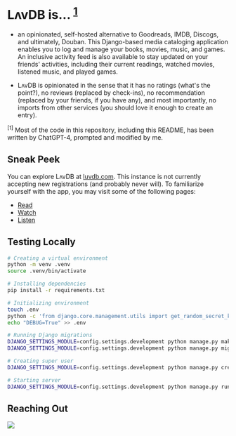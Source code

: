 # LʌvDB is... <sup>[1](#f1)</sup>

- an opinionated, self-hosted alternative to Goodreads, IMDB, Discogs, and ultimately, Douban. This Django-based media cataloging application enables you to log and manage your books, movies, music, and games. An inclusive activity feed is also available to stay updated on your friends' activities, including their current readings, watched movies, listened music, and played games.

- LʌvDB is opinionated in the sense that it has no ratings (what's the point?), no reviews (replaced by check-ins), no recommendation (replaced by your friends, if you have any), and most importantly, no imports from other services (you should love it enough to create an entry).

<sup id="f1">[1]</sup> Most of the code in this repository, including this README, has been written by ChatGPT-4, prompted and modified by me.

## Sneak Peek

You can explore LʌvDB at [luvdb.com](https://luvdb.com). This instance is not currently accepting new registrations (and probably never will). To familiarize yourself with the app, you may visit some of the following pages:

- [Read](https://luvdb.com/read/recent/)
- [Watch](https://luvdb.com/watch/recent/)
- [Listen](https://luvdb.com/listen/recent/)

## Testing Locally

```bash
# Creating a virtual environment
python -m venv .venv
source .venv/bin/activate

# Installing dependencies
pip install -r requirements.txt

# Initializing environment
touch .env
python -c 'from django.core.management.utils import get_random_secret_key; print("SECRET_KEY="+get_random_secret_key())' > .env
echo "DEBUG=True" >> .env

# Running Django migrations
DJANGO_SETTINGS_MODULE=config.settings.development python manage.py makemigrations
DJANGO_SETTINGS_MODULE=config.settings.development python manage.py migrate

# Creating super user
DJANGO_SETTINGS_MODULE=config.settings.development python manage.py createsuperuser

# Starting server
DJANGO_SETTINGS_MODULE=config.settings.development python manage.py runserver
```

## Reaching Out

[![](https://dcbadge.vercel.app/api/server/PpZCb9q5?style=flat)](https://discord.gg/PpZCb9q5)